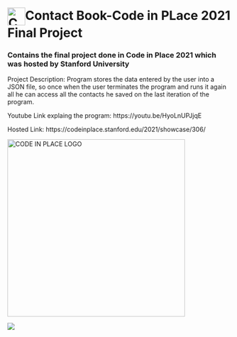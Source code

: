 <h1><a href="https://codeinplace.stanford.edu/" target="_blank"><img align="center" alt="CODE IN PLACE LOGO" title="CODE IN PLACE WEBSITE" width="40px" height="40px"src="https://codeinplace.stanford.edu/static/media/logo.9f422de7.gif" /></a>Contact Book-Code in PLace 2021 Final Project</h1>

<h3>Contains the final project done in Code in Place 2021 which was hosted by Stanford University</h3>
<p>Project Description: Program stores the data entered by the user into a JSON file, so once when the user terminates the program and runs it again all he can access all the contacts he saved on the last iteration of the program.</p>
<p>Youtube Link explaing the program: https://youtu.be/HyoLnUPJjqE</p>
<p>Hosted Link: https://codeinplace.stanford.edu/2021/showcase/306/</p>

<p><a href="https://codeinplace.stanford.edu/2021/showcase/306/"><img align="center" alt="CODE IN PLACE LOGO" title="CODE IN PLACE SHOWCASE" width="400px"src="https://codeinplace.stanford.edu/static/media/logo.89244802.png" /></a></p>

![](https://visitor-badge.glitch.me/badge?page_id=jayyymin18.codeinplace2021)
